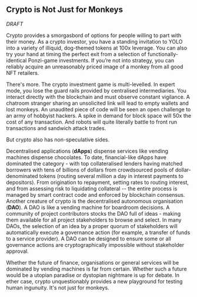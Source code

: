 ## Crypto is Not Just for Monkeys

*DRAFT*

Crypto provides a smorgasbord of options for people willing to part with their money. As a crypto investor, you have a standing invitation to YOLO into a variety of illiquid, dog-themed tokens at 100x leverage. You can also try your hand at timing the perfect exit from a selection of functionally-identical Ponzi-game investments.  If you’re not into strategy, you can reliably acquire an unreasonably priced image of a monkey from all good NFT retailers. 

There's more. The crypto investment game is multi-levelled. In expert mode, you lose the guard rails provided by centralised intermediaries. You interact directly with the blockchain and must observe constant vigilance. A chatroom stranger sharing an unsolicited link will lead to empty wallets and lost monkeys. An unaudited piece of code will be seen an open challenge to an army of hobbyist hackers. A spike in demand for block space will 50x the cost of any transaction. And robots will quite literally battle to front run transactions and sandwich attack trades. 

But crypto also has non-speculative sides. 

Decentralised applications (**dApps**) dispense services like vending machines dispense chocolates. To date, financial-like dApps have dominated the category - with top collateralised lenders having matched borrowers with tens of billions of dollars from crowdsourced pools of dollar-denominated tokens (routing several million a day in interest payments to depositors). From origination to repayment, setting rates to routing interest, and from assessing risk to liquidating collateral -- the entire process is managed by smart contract code and enforced by blockchain consensus. 
Another creature of crypto is the decentralised autonomous organisation (**DAO**). A DAO is like a vending machine for boardroom decisions. A community of project contributors stocks the DAO full of ideas - making them available for all project stakeholders to browse and select. In many DAOs, the selection of an idea by a proper quorum of stakeholders will automatically execute a governance action (for example, a transfer of funds to a service provider). A DAO can be designed to ensure some or all governance actions are cryptographically impossible without stakeholder approval.  

Whether the future of finance, organisations or general services will be dominated by vending machines is far from certain.  Whether such a future would be a utopian paradise or dystopian nightmare is up for debate. In ether case, crypto unquestionably provides a new playground for testing human ingunuity.  It's not just for monkeys.  
